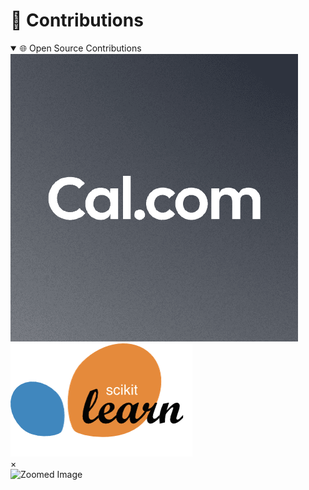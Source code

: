 # 🤝 Contributions

<details open>
  <summary>🌐 Open Source Contributions</summary>
  <div class="image-grid">
    <img
      src="../assets/images/cal_com.png"
      alt="Cal.com"
      data-title="Cal.com"
      data-description="Calendar Scheduling infrastructure"
      data-images='["../assets/images/cal_com.png"]'
      data-links='[{"label": "GitHub", "url": "https://github.com/MrChike/cal.com"}]'
      data-tags="#OpenSource"
    />
    <img
      src="../assets/images/sklearn.png"
      alt="Scikit-Learn"
      data-title="Scikit-Learn"
      data-description="Machine Learning Foundation"
      data-images='["../assets/images/sklearn.png"]'
      data-links='[{"label": "GitHub", "url": "https://github.com/MrChike/scikit-learn"}]'
      data-tags="#OpenSource"
    />
  </div>
</details>


<!-- Modal -->
<div id="imgModal">
  <span class="closeBtn" onclick="document.getElementById('imgModal').style.display='none'">&times;</span>

  <div class="carousel">
    <button id="prevBtn" style="display: none;">&#10094;</button>
    <img id="modalImg" src="" alt="Zoomed Image" />
    <button id="nextBtn" style="display: none;">&#10095;</button>
  </div>

  <div id="modalText">
    <h2 id="modalTitle"></h2>
    <p id="modalDescription"></p>
    <div id="modalLinks"></div>
    <div id="modalTags"></div>
  </div>
</div>